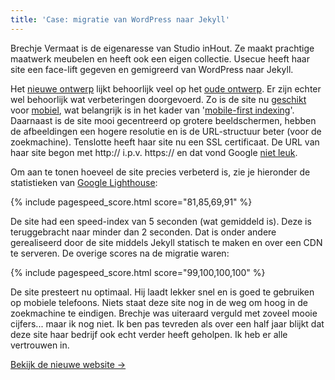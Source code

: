 ```yaml
---
title: 'Case: migratie van WordPress naar Jekyll'
---
```


Brechje Vermaat is de eigenaresse van Studio inHout. Ze maakt prachtige maatwerk meubelen en heeft ook een eigen collectie. Usecue heeft haar site een face-lift gegeven en gemigreerd van WordPress naar Jekyll.

Het [nieuwe ontwerp](/uploads/studioinhout.png) lijkt behoorlijk veel op het [oude ontwerp](/uploads/studioinhout2.png). Er zijn echter wel behoorlijk wat verbeteringen doorgevoerd. Zo is de site nu [geschikt](/uploads/studioinhout2_mobiel.png) voor [mobiel](/uploads/studioinhout_mobiel.png), wat belangrijk is in het kader van '[mobile-first indexing](https://developers.google.com/search/mobile-sites/mobile-first-indexing)'. Daarnaast is de site mooi gecentreerd op grotere beeldschermen, hebben de afbeeldingen een hogere resolutie en is de URL-structuur beter (voor de zoekmachine). Tenslotte heeft haar site nu een SSL certificaat. De URL van haar site begon met http:// i.p.v. https:// en dat vond Google [niet leuk](https://developers.google.com/web/tools/lighthouse/audits/https).

Om aan te tonen hoeveel de site precies verbeterd is, zie je hieronder de statistieken van [Google Lighthouse](https://web.dev):

{% include pagespeed_score.html score="81,85,69,91" %}

De site had een speed-index van 5 seconden (wat gemiddeld is). Deze is teruggebracht naar minder dan 2 seconden. Dat is onder andere gerealiseerd door de site middels Jekyll statisch te maken en over een CDN te serveren. De overige scores na de migratie waren:

{% include pagespeed_score.html score="99,100,100,100" %}

De site presteert nu optimaal. Hij laadt lekker snel en is goed te gebruiken op mobiele telefoons. Niets staat deze site nog in de weg om hoog in de zoekmachine te eindigen. Brechje was uiteraard verguld met zoveel mooie cijfers... maar ik nog niet. Ik ben pas tevreden als over een half jaar blijkt dat deze site haar bedrijf ook echt verder heeft geholpen. Ik heb er alle vertrouwen in.

[Bekijk de nieuwe website &rarr;](/portfolio/studioinhout/)